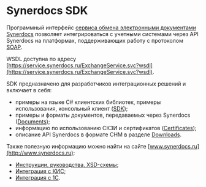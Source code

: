 # Synerdocs SDK

Программный интерфейс [сервиса обмена электронными документами Synerdocs](http://www.synerdocs.ru) позволяет интегрироваться с учетными системами через API Synerdocs на платформах, поддерживающих работу с протоколом [SOAP](https://ru.wikipedia.org/wiki/SOAP).

WSDL доступна по адресу [https://service.synerdocs.ru/ExchangeService.svc?wsdl](https://service.synerdocs.ru/ExchangeService.svc?wsdl).

SDK предназначено для разработчиков интеграционных решений и включает в себя:

* примеры на языке C# клиентских библиотек, примеры использования, консольный клиент ([SDK](https://github.com/Synerdocs/synerdocs-sdk/tree/master/SDK));
* примеры и форматы документов, передаваемых через Synerdocs ([Documents](https://github.com/Synerdocs/synerdocs-sdk/tree/master/Documents));
* информацию по использованию СКЗИ и сертификатов ([Certificates](https://github.com/Synerdocs/synerdocs-sdk/tree/master/Certificates));
* описание API Synerdocs в формате CHM в разделе [Downloads](https://github.com/Synerdocs/synerdocs-sdk/releases).

Также полезную информацию можно найти на сайте [www.synerdocs.ru](http://www.synerdocs.ru):
* [Инструкции, руководства, XSD-схемы](http://www.synerdocs.ru/support);
* [Интеграция с КИС](http://www.synerdocs.ru/kis);
* [Интеграция с 1С](http://www.synerdocs.ru/1c).
